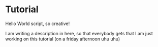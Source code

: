 # Tutorial
Hello World script, so creative!

I am writing a description in here, so that everybody gets  that I am just working on this tutorial (on a friday afternoon uhu uhu)
